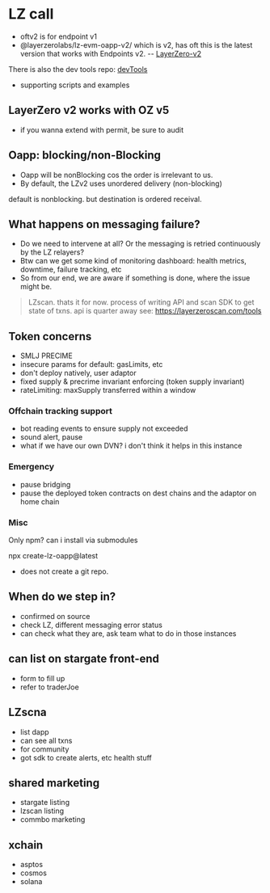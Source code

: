 # LZ call

- oftv2 is for endpoint v1
- @layerzerolabs/lz-evm-oapp-v2/ which is v2, has oft this is the latest version that works with Endpoints v2.
-- [LayerZero-v2](https://github.com/LayerZero-Labs/LayerZero-v2)

There is also the dev tools repo: [devTools](https://github.com/LayerZero-Labs/devtools/blob/main/examples/oft/contracts/mocks/MyOFTMock.sol)

- supporting scripts and examples

## LayerZero v2 works with OZ v5

- if you wanna extend with permit, be sure to audit

## Oapp: blocking/non-Blocking

- Oapp will be nonBlocking cos the order is irrelevant to us.
- By default, the LZv2 uses unordered delivery (non-blocking)

default is nonblocking.
but destination is ordered receival.

## What happens on messaging failure?

- Do we need to intervene at all? Or the messaging is retried continuously by the LZ relayers?
- Btw can we get some kind of monitoring dashboard: health metrics, downtime, failure tracking, etc
- So from our end, we are aware if something is done, where the issue might be.

> LZscan. thats it for now.
> process of writing API and scan SDK to get state of txns.
> api is quarter away
> see: https://layerzeroscan.com/tools

## Token concerns

- SMLJ PRECIME
- insecure params for default: gasLimits, etc
- don't deploy natively, user adaptor
- fixed supply & precrime invariant enforcing (token supply invariant)
- rateLimiting: maxSupply transferred within a window

### Offchain tracking support

- bot reading events to ensure supply not exceeded
- sound alert, pause
- what if we have our own DVN? i don't think it helps in this instance

### Emergency

- pause bridging
- pause the deployed token contracts on dest chains and the adaptor on home chain

### Misc

Only npm? can i install via submodules

npx create-lz-oapp@latest
- does not create a git repo. 

## When do we step in?

- confirmed on source
- check LZ, different messaging error status
- can check what they are, ask team what to do in those instances

## can list on stargate front-end

- form to fill up
- refer to traderJoe

## LZscna

- list dapp
- can see all txns
- for community
- got sdk to create alerts, etc health stuff

## shared marketing

- stargate listing
- lzscan listing
- commbo marketing

## xchain

- asptos
- cosmos
- solana
